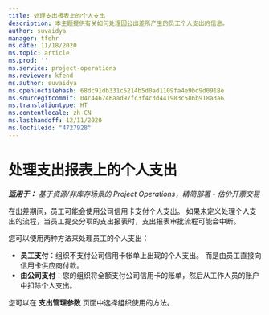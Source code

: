 ```yaml
---
title: 处理支出报表上的个人支出
description: 本主题提供有关如何处理因公出差所产生的员工个人支出的信息。
author: suvaidya
manager: tfehr
ms.date: 11/18/2020
ms.topic: article
ms.prod: ''
ms.service: project-operations
ms.reviewer: kfend
ms.author: suvaidya
ms.openlocfilehash: 68dc91db331c5214b5d0ad1109fa4e9bd9d0918e
ms.sourcegitcommit: 04c446746aad97fc3f4c3d441983c586b918a3a6
ms.translationtype: HT
ms.contentlocale: zh-CN
ms.lasthandoff: 12/11/2020
ms.locfileid: "4727928"
---
```

# <a name="work-with-personal-expenses-on-an-expense-report"></a>处理支出报表上的个人支出

_**适用于：** 基于资源/非库存场景的 Project Operations，精简部署 - 估价开票交易_

在出差期间，员工可能会使用公司信用卡支付个人支出。 如果未定义处理个人支出的流程，当员工提交分项的支出报表时，支出报表审批流程可能会中断。

您可以使用两种方法来处理员工的个人支出：

  - **员工支付**：组织不支付公司信用卡帐单上出现的个人支出。 而是由员工直接向信用卡供应商付款。 
  - **由公司支付**：您的组织将全额支付公司信用卡的账单，然后从工作人员的账户中扣除个人支出。

您可以在 **支出管理参数** 页面中选择组织使用的方法。
